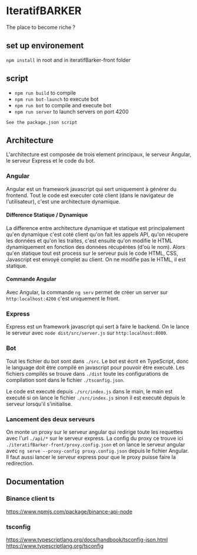 # IteratifBARKER
The place to become riche ?

## set up environement
``npm install``
in root and in iteratifBarker-front folder

## script 
- ``npm run build`` to compile
- ``npm run bot-launch`` to execute bot
- ``npm run bot`` to compile and execute bot
- ``npm run server`` to launch servers on port 4200

`See the package.json script`

## Architecture

L'architecture est composée de trois element principaux, le serveur Angular, le serveur Express et le code du bot. 

### Angular

Angular est un framework javascript qui sert uniquement à générer du frontend. Tout le code est executer coté client (dans le navigateur de l'utilisateur), c'est une architecture dynamique.

#### Difference Statique / Dynamique
La difference entre architecture dynamique et statique est principalement qu'en dynamique c'est coté client qu'on fait les appels API, qu'on récupere les données et qu'on les traites, c'est ensuite qu'on modifie le HTML dynamiquement en fonction des données récupérées (d'où le nom). Alors qu'en statique tout est process sur le serveur puis le code HTML, CSS, Javascript est envoyé complet au client. On ne modifie pas le HTML, il est statique.

#### Commande Angular
Avec Angular, la commande `ng serv` permet de créer un server sur `http:localhost:4200` c'est uniquement le front. 

### Express

Express est un framework javascript qui sert à faire le backend.
On le lance le serveur avec `node dist/src/server.js` sur `http:localhost:8080`.

### Bot

Tout les fichier du bot sont dans `./src`. Le bot est écrit en TypeScript, donc le language doit être compilé en javascript pour pouvoir être executé. Les fichiers compilés se trouve dans `./dist` toute les configurations de compilation sont dans le fichier `./tsconfig.json`.

Le code est executé depuis `./src/index.js` dans le main, le main est executé si on lance le fichier `./src/index.js` sinon il est executé depuis le serveur lorsqu'il s'initialise.

### Lancement des deux serveurs

On monte un proxy sur le serveur angular qui redirige toute les requettes avec l'url `./api/*` sur le serveur express. La config du proxy ce trouve ici `./iteratifBarker-front/proxy.config.json` et on lance le serveur angular avec `ng serve --proxy-config proxy.config.json` depuis le fichier Angular. Il faut aussi lancer le serveur express pour que le proxy puisse faire la redirection.

## Documentation

### Binance client ts
https://www.npmjs.com/package/binance-api-node

### tsconfig
https://www.typescriptlang.org/docs/handbook/tsconfig-json.html
https://www.typescriptlang.org/tsconfig
